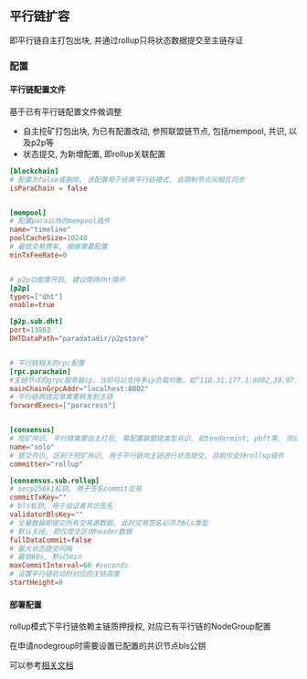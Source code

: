 ## 平行链扩容

即平行链自主打包出块, 并通过rollup只将状态数据提交至主链存证


### 配置

#### 平行链配置文件

基于已有平行链配置文件做调整
- 自主挖矿打包出块, 为已有配置改动, 参照联盟链节点, 包括mempool, 共识, 以及p2p等
- 状态提交, 为新增配置, 即rollup关联配置

```toml
[blockchain]
# 配置为false或删除, 该配置用于经典平行链模式, 会限制节点间相互同步
isParaChain = false


[mempool]
# 配置para以外的mempool插件
name="timeline"
poolCacheSize=10240
# 最低交易费率, 根据需要配置
minTxFeeRate=0


# p2p功能需开启, 建议使用dht插件
[p2p]
types=["dht"]
enable=true

[p2p.sub.dht]
port=13803
DHTDataPath="paradatadir/p2pstore"


# 平行链相关的rpc配置
[rpc.parachain]
#主链节点的grpc服务器ip，当前可以支持多ip负载均衡，如“118.31.177.1:8802,39.97.2.127:8802”
mainChainGrpcAddr="localhost:8802"
# 平行链跨链交易需要转发到主链
forwardExecs=["paracross"]


[consensus]
# 挖矿共识, 平行链需要自主打包, 需配置联盟链类型共识, 如tendermint, pbft等, 测试可用solo/raft
name="solo"
# 提交共识, 区别于挖矿共识, 用于平行链向主链进行状态提交, 目前仅支持rollup插件
committer="rollup"

[consensus.sub.rollup]
# secp256k1私钥, 用于签名commit交易
commitTxKey=""
# bls私钥, 用于验证者共识签名
validatorBlsKey=""
# 全量数据即提交所有交易源数据, 此时交易签名必须为bls类型
# 默认关闭, 即仅提交区块header数据
fullDataCommit=false
# 最大状态提交间隔
# 最低60s, 默认5min
maxCommitInterval=60 #seconds
# 设置平行链启动时对应的主链高度
startHeight=0
```
                                                                  

      

#### 部署配置

rollup模式下平行链依赖主链质押授权, 对应已有平行链的NodeGroup配置

在申请nodegroup时需要设置已配置的共识节点bls公钥

可以参考[相关文档](https://chain.33.cn/document/134)



